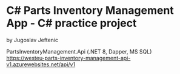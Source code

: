# C# Parts Inventory Management App - C# practice project
by Jugoslav Jeftenic

PartsInventoryManagement.Api
(.NET 8, Dapper, MS SQL)<br>
https://westeu-parts-inventory-management-api-v1.azurewebsites.net/api/v1

